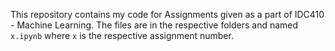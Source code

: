 This repository contains my code for Assignments given as a part of IDC410 - Machine Learning. The files are in the respective folders and named `x.ipynb` where `x` is the respective assignment number.
